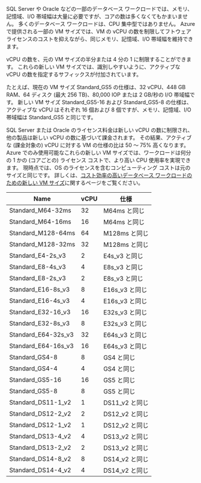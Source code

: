 

SQL Server や Oracle などの一部のデータベース ワークロードでは、メモリ、記憶域、I/O 帯域幅は大量に必要ですが、コアの数は多くなくてもかまいません。 多くのデータベース ワークロードは、CPU 集中型ではありません。 Azure で提供される一部の VM サイズでは、VM の vCPU の数を制限してフトウェア ライセンスのコストを抑えながら、同じメモリ、記憶域、I/O 帯域幅を維持できます。

vCPU の数を、元の VM サイズの半分または 4 分の 1 に制限することができます。 これらの新しい VM サイズでは、識別しやすいように、アクティブな vCPU の数を指定するサフィックスが付加されています。

たとえば、現在の VM サイズ Standard_GS5 の仕様は、32 vCPU、448 GB RAM、64 ディスク (最大 256 TB)、80,000 IOP または 2 GB/秒の I/O 帯域幅です。 新しい VM サイズ Standard_GS5-16 および Standard_GS5-8 の仕様は、アクティブな vCPU はそれぞれ 16 個および 8 個ですが、メモリ、記憶域、I/O 帯域幅は Standard_GS5 と同じです。

SQL Server または Oracle のライセンス料金は新しい vCPU の数に制限され、他の製品は新しい vCPU の数に基づいて課金されます。 その結果、アクティブな (課金対象の) vCPU に対する VM の仕様の比は 50 ～ 75% 高くなります。 Azure でのみ使用可能なこれらの新しい VM サイズでは、ワークロードは何分の 1 かの (コアごとの) ライセンス コストで、より高い CPU 使用率を実現できます。 現時点では、OS のライセンスを含むコンピューティング コストは元のサイズと同じです。 詳しくは、[コスト効率の高いデータベース ワークロードのための新しい VM サイズ](https://azure.microsoft.com/blog/announcing-new-azure-vm-sizes-for-more-cost-effective-database-workloads/)に関するページをご覧ください。


| Name                | vCPU | 仕様           |
|---------------------|------|-----------------|
| Standard_M64-32ms   | 32   | M64ms と同じ   |
| Standard_M64-16ms   | 16   | M64ms と同じ   |
| Standard_M128-64ms  | 64   | M128ms と同じ  |
| Standard_M128-32ms  | 32   | M128ms と同じ  |
| Standard_E4-2s_v3   | 2    | E4s_v3 と同じ  |
| Standard_E8-4s_v3   | 4    | E8s_v3 と同じ  |
| Standard_E8-2s_v3   | 2    | E8s_v3 と同じ  |
| Standard_E16-8s_v3  | 8    | E16s_v3 と同じ |
| Standard_E16-4s_v3  | 4    | E16s_v3 と同じ |
| Standard_E32-16_v3  | 16   | E32s_v3 と同じ |
| Standard_E32-8s_v3  | 8    | E32s_v3 と同じ |
| Standard_E64-32s_v3 | 32   | E64s_v3 と同じ |
| Standard_E64-16s_v3 | 16   | E64s_v3 と同じ |
| Standard_GS4-8      | 8    | GS4 と同じ     |
| Standard_GS4-4      | 4    | GS4 と同じ     |
| Standard_GS5-16     | 16   | GS5 と同じ     |
| Standard_GS5-8      | 8    | GS5 と同じ     |
| Standard_DS11-1_v2  | 1    | DS11_v2 と同じ |
| Standard_DS12-2_v2  | 2    | DS12_v2 と同じ |
| Standard_DS12-1_v2  | 1    | DS12_v2 と同じ |
| Standard_DS13-4_v2  | 4    | DS13_v2 と同じ |
| Standard_DS13-2_v2  | 2    | DS13_v2 と同じ |
| Standard_DS14-8_v2  | 8    | DS14_v2 と同じ |
| Standard_DS14-4_v2  | 4    | DS14_v2 と同じ |
